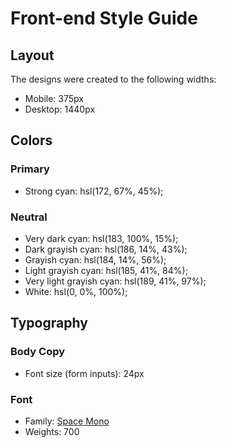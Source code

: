 # Front-end Style Guide

## Layout

The designs were created to the following widths:

- Mobile: 375px
- Desktop: 1440px

## Colors

### Primary

- Strong cyan: hsl(172, 67%, 45%);

### Neutral

- Very dark cyan: hsl(183, 100%, 15%);
- Dark grayish cyan: hsl(186, 14%, 43%);
- Grayish cyan: hsl(184, 14%, 56%);
- Light grayish cyan: hsl(185, 41%, 84%);
- Very light grayish cyan: hsl(189, 41%, 97%);
- White: hsl(0, 0%, 100%);

## Typography

### Body Copy

- Font size (form inputs): 24px

### Font

- Family: [Space Mono](https://fonts.google.com/specimen/Space+Mono)
- Weights: 700
